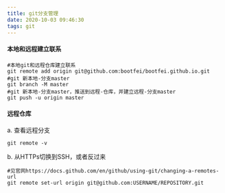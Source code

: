 ```yaml
---
title: git分支管理
date: 2020-10-03 09:46:30
tags: git
---
```




#### 本地和远程建立联系

```shell
#本地git和远程仓库建立联系
git remote add origin git@github.com:bootfei/bootfei.github.io.git
#git 新本地-分支master
git branch -M master
#git 新本地-分支master，推送到远程-仓库，并建立远程-分支master
git push -u origin master
```



#### 远程仓库

a. 查看远程分支

```
git remote -v
```

b. 从HTTPs切换到SSH，或者反过来

```shell
#见官网https://docs.github.com/en/github/using-git/changing-a-remotes-url
git remote set-url origin git@github.com:USERNAME/REPOSITORY.git
```

